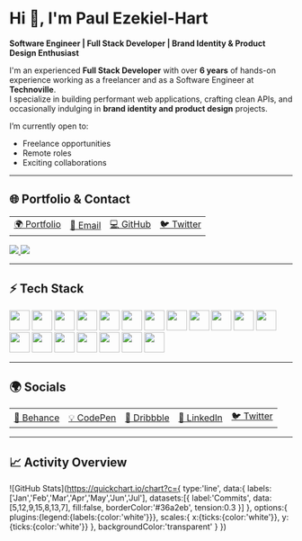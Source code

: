 # Hi 👋, I'm Paul Ezekiel-Hart

**Software Engineer | Full Stack Developer | Brand Identity & Product Design Enthusiast**  

I'm an experienced **Full Stack Developer** with over **6 years** of hands-on experience working as a freelancer and as a Software Engineer at **Technoville**.  
I specialize in building performant web applications, crafting clean APIs, and occasionally indulging in **brand identity and product design** projects.  

I’m currently open to:
- Freelance opportunities
- Remote roles
- Exciting collaborations

---

## 🌐 Portfolio & Contact
<table>
<tr>
<td><a href="http://paulezekielhart.vercel.app" target="_blank">🌍 Portfolio</a></td>
<td><a href="mailto:hartpaulisimo@gmail.com">📧 Email</a></td>
<td><a href="https://www.github.com/slick-codes" target="_blank">💻 GitHub</a></td>
<td><a href="https://www.twitter.com/slick_codes" target="_blank">🐦 Twitter</a></td>
</tr>
</table>

<a href="https://www.github.com/slick-codes" target="_blank" rel="noreferrer">
  <img src="https://img.shields.io/github/followers/slick-codes?logo=github&style=for-the-badge&color=0891b2&labelColor=1c1917" />
</a>
<a href="https://www.twitter.com/slick_codes" target="_blank" rel="noreferrer">
  <img src="https://img.shields.io/twitter/follow/slick_codes?logo=twitter&style=for-the-badge&color=0891b2&labelColor=1c1917"/>
</a>

---

## ⚡ Tech Stack
<p align="left">
<a href="https://developer.mozilla.org/en-US/docs/Web/JavaScript" target="_blank"><img src="https://raw.githubusercontent.com/danielcranney/readme-generator/main/public/icons/skills/javascript-colored.svg" width="36" height="36" /></a>
<a href="https://www.typescriptlang.org/" target="_blank"><img src="https://raw.githubusercontent.com/danielcranney/readme-generator/main/public/icons/skills/typescript-colored.svg" width="36" height="36" /></a>
<a href="https://reactjs.org/" target="_blank"><img src="https://raw.githubusercontent.com/danielcranney/readme-generator/main/public/icons/skills/react-colored.svg" width="36" height="36" /></a>
<a href="https://vuejs.org/" target="_blank"><img src="https://raw.githubusercontent.com/danielcranney/readme-generator/main/public/icons/skills/vuejs-colored.svg" width="36" height="36" /></a>
<a href="https://nuxtjs.org/" target="_blank"><img src="https://raw.githubusercontent.com/danielcranney/readme-generator/main/public/icons/skills/nuxtjs-colored.svg" width="36" height="36" /></a>
<a href="https://svelte.dev/" target="_blank"><img src="https://raw.githubusercontent.com/danielcranney/readme-generator/main/public/icons/skills/svelte-colored.svg" width="36" height="36" /></a>
<a href="https://vitejs.dev/" target="_blank"><img src="https://raw.githubusercontent.com/danielcranney/readme-generator/main/public/icons/skills/vite-colored.svg" width="36" height="36" /></a>
<a href="https://nodejs.org/en/" target="_blank"><img src="https://raw.githubusercontent.com/danielcranney/readme-generator/main/public/icons/skills/nodejs-colored.svg" width="36" height="36" /></a>
<a href="https://expressjs.com/" target="_blank"><img src="https://raw.githubusercontent.com/danielcranney/readme-generator/main/public/icons/skills/express-colored-dark.svg" width="36" height="36" /></a>
<a href="https://www.postgresql.org/" target="_blank"><img src="https://raw.githubusercontent.com/danielcranney/readme-generator/main/public/icons/skills/postgresql-colored.svg" width="36" height="36" /></a>
<a href="https://www.mysql.com/" target="_blank"><img src="https://raw.githubusercontent.com/danielcranney/readme-generator/main/public/icons/skills/mysql-colored.svg" width="36" height="36" /></a>
<a href="https://www.mongodb.com/" target="_blank"><img src="https://raw.githubusercontent.com/danielcranney/readme-generator/main/public/icons/skills/mongodb-colored.svg" width="36" height="36" /></a>
<a href="https://graphql.org/" target="_blank"><img src="https://raw.githubusercontent.com/danielcranney/readme-generator/main/public/icons/skills/graphql-colored.svg" width="36" height="36" /></a>
<a href="https://firebase.google.com/" target="_blank"><img src="https://raw.githubusercontent.com/danielcranney/readme-generator/main/public/icons/skills/firebase-colored.svg" width="36" height="36" /></a>
<a href="https://git-scm.com/" target="_blank"><img src="https://raw.githubusercontent.com/danielcranney/readme-generator/main/public/icons/skills/git-colored.svg" width="36" height="36" /></a>
<a href="https://www.figma.com/" target="_blank"><img src="https://raw.githubusercontent.com/danielcranney/readme-generator/main/public/icons/skills/figma-colored.svg" width="36" height="36" /></a>
<a href="https://www.adobe.com/uk/products/photoshop.html" target="_blank"><img src="https://raw.githubusercontent.com/danielcranney/readme-generator/main/public/icons/skills/photoshop-colored-dark.svg" width="36" height="36" /></a>
<a href="https://www.adobe.com/uk/products/illustrator.html" target="_blank"><img src="https://raw.githubusercontent.com/danielcranney/readme-generator/main/public/icons/skills/illustrator-colored-dark.svg" width="36" height="36" /></a>
<a href="https://www.adobe.com/uk/products/xd.html" target="_blank"><img src="https://raw.githubusercontent.com/danielcranney/readme-generator/main/public/icons/skills/xd-colored-dark.svg" width="36" height="36" /></a>
</p>

---

## 🌍 Socials
<table>
<tr>
<td><a href="https://www.behance.com/slickcodes" target="_blank">🎨 Behance</a></td>
<td><a href="https://www.codepen.io/slickcodes" target="_blank">💡 CodePen</a></td>
<td><a href="https://www.dribbble.com/slickcodes" target="_blank">🎯 Dribbble</a></td>
<td><a href="https://www.linkedin.com/in/paul-ezekiel-hart-868126237" target="_blank">💼 LinkedIn</a></td>
<td><a href="https://www.twitter.com/slick_codes" target="_blank">🐦 Twitter</a></td>
</tr>
</table>

---

## 📈 Activity Overview

![GitHub Stats](https://quickchart.io/chart?c={
  type:'line',
  data:{
    labels:['Jan','Feb','Mar','Apr','May','Jun','Jul'],
    datasets:[{
      label:'Commits',
      data:[5,12,9,15,8,13,7],
      fill:false,
      borderColor:'#36a2eb',
      tension:0.3
    }]
  },
  options:{
    plugins:{legend:{labels:{color:'white'}}},
    scales:{
      x:{ticks:{color:'white'}},
      y:{ticks:{color:'white'}}
    },
    backgroundColor:'transparent'
  }
})


